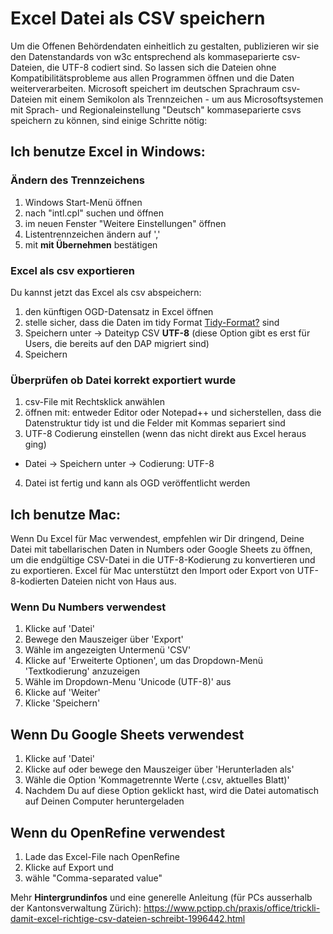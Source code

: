 # Excel Datei als CSV speichern

Um die Offenen Behördendaten einheitlich zu gestalten, publizieren wir sie den Datenstandards von w3c entsprechend als kommaseparierte csv-Dateien, die UTF-8 codiert sind. So lassen sich die Dateien ohne Kompatibilitätsprobleme aus allen Programmen öffnen und die Daten weiterverarbeiten. Microsoft speichert im deutschen Sprachraum csv-Dateien mit einem Semikolon als Trennzeichen  - um aus Microsoftsystemen mit Sprach- und Regionaleinstellung "Deutsch" kommaseparierte csvs speichern zu können, sind einige Schritte nötig:

## Ich benutze Excel in Windows:

### Ändern des Trennzeichens
1. Windows Start-Menü öffnen
2. nach "intl.cpl" suchen und öffnen 
3. im neuen Fenster "Weitere Einstellungen" öffnen
4. Listentrennzeichen ändern auf ','
5. mit **mit Übernehmen** bestätigen

### Excel als csv exportieren
Du kannst jetzt das Excel als csv abspeichern:
1. den künftigen OGD-Datensatz in Excel öffnen
2. stelle sicher, dass die Daten im tidy Format [Tidy-Format?](warum_tidy_data.md) sind
3. Speichern unter -> Dateityp CSV **UTF-8** (diese Option gibt es erst für Users, die bereits auf den DAP migriert sind)
4. Speichern

### Überprüfen ob Datei korrekt exportiert wurde
1. csv-File mit Rechtsklick anwählen
2. öffnen mit: entweder Editor oder Notepad++ und sicherstellen, dass die Datenstruktur tidy ist und die Felder mit Kommas separiert sind
3. UTF-8 Codierung einstellen (wenn das nicht direkt aus Excel heraus ging)
 - Datei -> Speichern unter -> Codierung: UTF-8
4. Datei ist fertig und kann als OGD veröffentlicht werden

## Ich benutze Mac:

Wenn Du Excel für Mac verwendest, empfehlen wir Dir dringend, Deine Datei mit tabellarischen Daten in Numbers oder Google Sheets zu öffnen, um die endgültige CSV-Datei in die UTF-8-Kodierung zu konvertieren und zu exportieren. Excel für Mac unterstützt den Import oder Export von UTF-8-kodierten Dateien nicht von Haus aus.

### Wenn Du Numbers verwendest

1. Klicke auf 'Datei'
2. Bewege den Mauszeiger über 'Export'
3. Wähle im angezeigten Untermenü 'CSV'
4. Klicke auf 'Erweiterte Optionen', um das Dropdown-Menü 'Textkodierung' anzuzeigen
5. Wähle im Dropdown-Menu 'Unicode (UTF-8)' aus
6. Klicke auf 'Weiter'
7. Klicke 'Speichern'

## Wenn Du Google Sheets verwendest

1. Klicke auf 'Datei'
2. Klicke auf oder bewege den Mauszeiger über 'Herunterladen als'
3. Wähle  die Option 'Kommagetrennte Werte (.csv, aktuelles Blatt)'
4. Nachdem Du auf diese Option geklickt hast, wird die Datei automatisch auf Deinen Computer heruntergeladen

## Wenn du OpenRefine verwendest 
1. Lade das Excel-File nach OpenRefine
2. Klicke auf Export und
3. wähle "Comma-separated value"

Mehr **Hintergrundinfos** und eine generelle Anleitung (für PCs ausserhalb der Kantonsverwaltung Zürich): https://www.pctipp.ch/praxis/office/trickli-damit-excel-richtige-csv-dateien-schreibt-1996442.html
